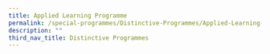 ```yaml
---
title: Applied Learning Programme
permalink: /special-programmes/Distinctive-Programmes/Applied-Learning-Programme/
description: ""
third_nav_title: Distinctive Programmes
---
```

